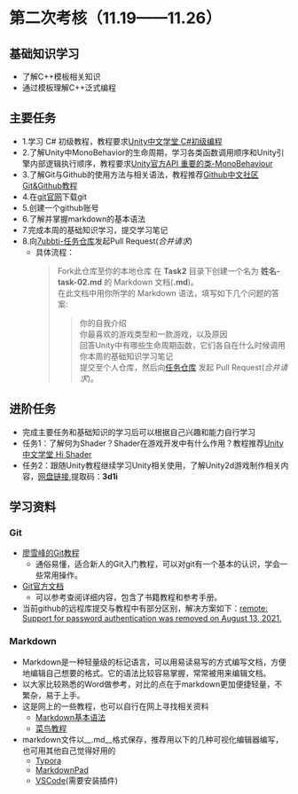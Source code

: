 <!-- title: Gamecore 2022秋季考核 --> 
# 第二次考核（11.19——11.26）
## 基础知识学习
* 了解C++模板相关知识
* 通过模板理解C++泛式编程
## 主要任务
* 1.学习 C# 初级教程，教程要求[Unity中文学堂 C#初级编程](https://learn.u3d.cn/tutorial/beginner-gameplay-scripting)  
* 2.了解Unity中MonoBehavior的生命周期，学习各类函数调用顺序和Unity引擎内部逻辑执行顺序，教程要求[Unity官方API 重要的类-MonoBehaviour](https://docs.unity.cn/cn/2021.1/Manual/class-MonoBehaviour.html) 
* 3.了解Git与Github的使用方法与相关语法，教程推荐[Github中文社区 Git&Github教程](https://www.githubs.cn/post/git-tutorial)
* 4.在[git官网](https://git-scm.com/)下载git
* 5.创建一个github账号
* 6.了解并掌握markdown的基本语法
* 7.完成本周的基础知识学习，提交学习笔记
* 8.向[7ubbti-任务仓库](https://github.com/7ubbti/2022-Autumn)发起Pull Request(_合并请求_)
   * 具体流程：  
      > Fork此仓库至你的本地仓库 
      > 在 __Task2__ 目录下创建一个名为 __姓名-task-02.md__ 的 Markdown 文档(__.md__)。   
      > 在此文档中用你所学的 Markdown 语法，填写如下几个问题的答案:   
      >> 你的自我介绍   
      >> 你最喜欢的游戏类型和一款游戏，以及原因   
      >> 回答Unity中有哪些生命周期函数，它们各自在什么时候调用   
      >> 你本周的基础知识学习笔记   
      > 提交至个人仓库，然后向[任务仓库](https://github.com/7ubbti/2022-Autumn) 发起 Pull Request(_合并请求_)。   

## 进阶任务
* 完成主要任务和基础知识的学习后可以根据自己兴趣和能力自行学习
* 任务1：了解何为Shader？Shader在游戏开发中有什么作用？教程推荐[Unity中文学堂 Hi Shader](https://learn.u3d.cn/tutorial/hi-shader) 
* 任务2：跟随Unity教程继续学习Unity相关使用，了解Unity2d游戏制作相关内容，[网盘链接](https://pan.baidu.com/s/12HMNH9vdJ-oiWAbsHG1zjw),提取码：__3d1i__

## 学习资料
### Git
* [廖雪峰的Git教程](https://www.liaoxuefeng.com/wiki/896043488029600)
   * 通俗易懂，适合新人的Git入门教程，可以对git有一个基本的认识，学会一些常用操作。
* [Git官方文档](https://git-scm.com/doc) 
   * 可以参考查阅详细内容，包含了书籍教程和参考手册。
* 当前github的远程库提交与教程中有部分区别，解决方案如下：[remote: Support for password authentication was removed on August 13, 2021.](https://blog.csdn.net/weixin_41010198/article/details/119698015)
### Markdown
* Markdown是一种轻量级的标记语言，可以用易读易写的方式编写文档，方便地编辑自己想要的格式。它的语法比较容易掌握，常常被用来编辑文档。
* 以大家比较熟悉的Word做参考，对比的点在于markdown更加便捷轻量，不繁杂，易于上手。
* 这是网上的一些教程，也可以自行在网上寻找相关资料
  * [Markdown基本语法](https://www.jianshu.com/p/191d1e21f7ed)
  * [菜鸟教程](https://www.runoob.com/markdown/md-tutorial.html)
* markdown文件以__.md__格式保存，推荐用以下的几种可视化编辑器编写，也可用其他自己觉得好用的
  * [Typora](https://typora.io/)
  * [MarkdownPad](http://markdownpad.com/)
  * [VSCode](https://code.visualstudio.com/)(需要安装插件)
